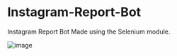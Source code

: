 # Instagram-Report-Bot
Instagram Report Bot Made using the Selenium module.

![image](https://user-images.githubusercontent.com/94770717/174681854-80c96bda-0a92-4a14-a759-1178695e99e0.png)
